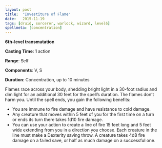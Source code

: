```yaml
---
layout: post
title:  "Investiture of Flame"
date:   2015-11-19
tags: [druid, sorcerer, warlock, wizard, level6]
spellmeta: [concentration]
---
```


**6th-level transmutation**

**Casting Time**: 1 action

**Range**: Self

**Components**: V, S

**Duration**: Concentration, up to 10 minutes

Flames race across your body, shedding bright light in a 30-foot radius and dim light for an additional 30 feet for the spell’s duration. The flames don’t harm you. Until the spell ends, you gain the following benefits:

* You are immune to fire damage and have resistance to cold damage.
* Any creature that moves within 5 feet of you for the first time on a turn or ends its turn there takes 1d10 fire damage.
* You can use your action to create a line of fire 15 feet long and 5 feet wide extending from you in a direction you choose. Each creature in the line must make a Dexterity saving throw. A creature takes 4d8 fire damage on a failed save, or half as much damage on a successful one.
